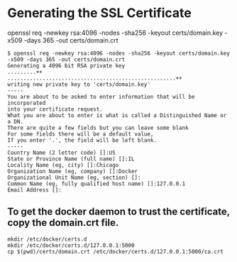 # Generating the SSL Certificate
openssl req -newkey rsa:4096 -nodes -sha256 -keyout certs/domain.key -x509 -days 365 -out certs/domain.crt

    $ openssl req -newkey rsa:4096 -nodes -sha256 -keyout certs/domain.key -x509 -days 365 -out certs/domain.crt
    Generating a 4096 bit RSA private key
    .........++
    .....................................................++
    writing new private key to 'certs/domain.key'
    -----
    You are about to be asked to enter information that will be incorporated
    into your certificate request.
    What you are about to enter is what is called a Distinguished Name or a DN.
    There are quite a few fields but you can leave some blank
    For some fields there will be a default value,
    If you enter '.', the field will be left blank.
    -----
    Country Name (2 letter code) []:US
    State or Province Name (full name) []:IL
    Locality Name (eg, city) []:Chicago
    Organization Name (eg, company) []:Docker
    Organizational Unit Name (eg, section) []:
    Common Name (eg, fully qualified host name) []:127.0.0.1
    Email Address []:

## To get the docker daemon to trust the certificate, copy the domain.crt file.
    mkdir /etc/docker/certs.d
    mkdir /etc/docker/certs.d/127.0.0.1:5000 
    cp $(pwd)/certs/domain.crt /etc/docker/certs.d/127.0.0.1:5000/ca.crt
